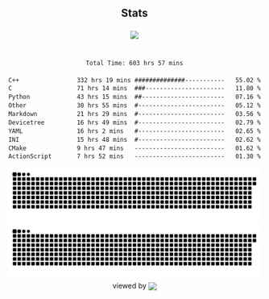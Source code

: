 


<div align="center">

## Stats
<img style="margin: 5px;" src="https://github-readme-stats.vercel.app/api?username=Sylensky&hide=stars&cache_seconds=1800&count_private=true&show_icons=true&include_all_commits=true&hide_border=false&theme=github_dark"/>
</div><br>

<div align="center">

<!--START_SECTION:waka-->

```txt
Total Time: 603 hrs 57 mins

C++                332 hrs 19 mins ##############-----------   55.02 %
C                  71 hrs 14 mins  ###----------------------   11.80 %
Python             43 hrs 15 mins  ##-----------------------   07.16 %
Other              30 hrs 55 mins  #------------------------   05.12 %
Markdown           21 hrs 29 mins  #------------------------   03.56 %
Devicetree         16 hrs 49 mins  #------------------------   02.79 %
YAML               16 hrs 2 mins   #------------------------   02.65 %
INI                15 hrs 48 mins  #------------------------   02.62 %
CMake              9 hrs 47 mins   -------------------------   01.62 %
ActionScript       7 hrs 52 mins   -------------------------   01.30 %
```

<!--END_SECTION:waka-->

</div>

<div align="center">
<img src="https://raw.githubusercontent.com/Sylensky/Sylensky/animation/github-contribution-grid-snake-dark.svg#gh-dark-mode-only"/>
<img src="https://raw.githubusercontent.com/Sylensky/Sylensky/animation/github-contribution-grid-snake.svg#gh-light-mode-only"/>
</div>

<div align="center">
viewed by <img src="https://visitor-badge.laobi.icu/badge?page_id=Sylensky.Sylensky" align="center" height="20" width="" />
</div>
